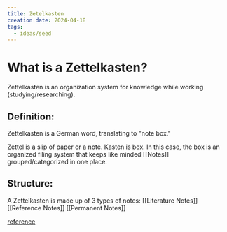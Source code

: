 ```yaml
---
title: Zetelkasten
creation date: 2024-04-18
tags:
  - ideas/seed
---
```

# What is a Zettelkasten?
Zettelkasten is an organization system for knowledge while working (studying/researching).

## Definition:
Zettelkasten is a German word, translating to "note box."

Zettel is a slip of paper or a note.
Kasten is box. In this case, the box is an organized filing system that keeps like minded [[Notes]] grouped/categorized in one place.

## Structure:
A Zettelkasten is made up of 3 types of notes:
[[Literature Notes]]
[[Reference Notes]]
[[Permanent Notes]]


[reference](https://zenkit.com/en/blog/a-beginners-guide-to-the-zettelkasten-method/)
